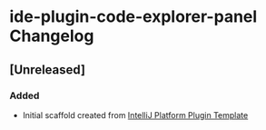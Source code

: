<!-- Keep a Changelog guide -> https://keepachangelog.com -->

# ide-plugin-code-explorer-panel Changelog

## [Unreleased]
### Added
- Initial scaffold created from [IntelliJ Platform Plugin Template](https://github.com/JetBrains/intellij-platform-plugin-template)
